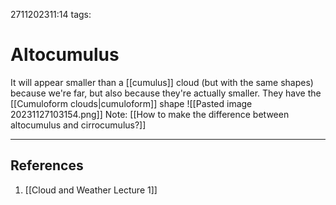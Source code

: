 2711202311:14
tags: 
# Altocumulus

It will appear smaller than a [[cumulus]] cloud (but with the same shapes) because we're far, but also because they're actually smaller. 
They have the [[Cumuloform clouds|cumuloform]] shape
![[Pasted image 20231127103154.png]]
Note: [[How to make the difference between altocumulus and cirrocumulus?]]

---
## References
1. [[Cloud and Weather Lecture 1]]